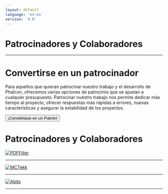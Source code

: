 ```yaml
---
layout: default
language: 'es-es'
version: '4.0'
---
```


# Patrocinadores y Colaboradores

* * *

# Convertirse en un patrocinador

Para aquellos que quieran patrocinar nuestro trabajo y el desarrollo de Phalcon, ofrecemos varias opciones de patrocinio que se ajustan a cualquier presupuesto. Patrocinar nuestro trabajo nos permite dedicar más tiempo al proyecto, ofrecer respuestas más rápidas a errores, nuevas características y asegurar la estabilidad de los proyectos.

<a href="https://phalcon.link/fund">
<button class="btn button-small btn-danger">
    ¡Conviértase en un Patrón!
</button>
</a>

# Patrocinadores y Colaboradores

<a href="https://pdffiller.com/" target="_blank">
    <img src="https://assets.phalconphp.com/phalcon/images/backers/pdffiller-240x60.png" alt="PDFFiller" />
</a>

* * *

<a href="https://mctekk.com/" target="_blank">
    <img src="https://assets.phalconphp.com/phalcon/images/backers/mctekk-240x60.png" alt="MCTekk" />
</a>

* * *

<a href="https://abits.com/" target="_blank">
    <img src="https://assets.phalconphp.com/phalcon/images/backers/abits-240x60.png" alt="Abits" />
</a>

* * *